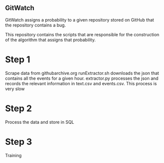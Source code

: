 ## GitWatch ##

GitWatch assigns a probability to a given repository stored on GitHub that the repository
contains a bug.

This repository contains the scripts that are responsible for the construction of the 
algorithm that assigns that probability.

# Step 1 #
Scrape data from githubarchive.org
runExtractor.sh downloads the json that contains all the events for a given hour.
extractor.py processes the json and records the relevant information in text.csv and events.csv.
This process is very slow

# Step 2 #
Process the data and store in SQL


# Step 3 #
Training

